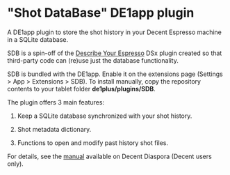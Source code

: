 # "Shot DataBase" DE1app plugin
A DE1app plugin to store the shot history in your Decent Espresso machine in a SQLite database.

SDB is a spin-off of the [Describe Your Espresso](https://github.com/ebengoechea/dye_de1app_dsx_plugin) DSx plugin 
created so that third-party code can (re)use just the database functionality.

SDB is bundled with the DE1app. Enable it on the extensions page (Settings > App > Extensions > SDB).
To install manually, copy the repository contents to your tablet folder **de1plus/plugins/SDB**.

The plugin offers 3 main features:

1. Keep a SQLite database synchronized with your shot history.

2. Shot metadata dictionary.

3. Functions to open and modify past history shot files.

For details, see the [manual](https://3.basecamp.com/3671212/buckets/7351439/documents/3469016661) available on Decent Diaspora (Decent users only).


